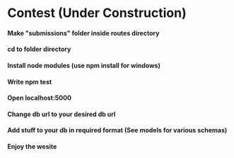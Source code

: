 # Contest (Under Construction)
#### Make "submissions" folder inside routes directory
#### cd to folder directory
#### Install node modules (use npm install for windows)
#### Write npm test
#### Open localhost:5000
#### Change db url to your desired db url
#### Add stuff to your db in required format (See models for various schemas)
#### Enjoy the wesite
